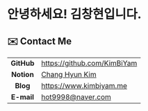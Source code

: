 # 안녕하세요! 김창현입니다.


## ✉️ Contact Me

|            |                                                                                                         |
| :--------: | ------------------------------------------------------------------------------------------------------- |
| **GitHub** | <https://github.com/KimBiYam>                                                                           |
| **Notion** | [Chang Hyun Kim](https://kimbiyam.notion.site/kimbiyam/Chang-Hyun-Kim-3831364898844426ab7643741dffe461) |
|  **Blog**  | <https://www.kimbiyam.me>                                                                               |
| **E-mail** | hot9998@naver.com                                                                                       |